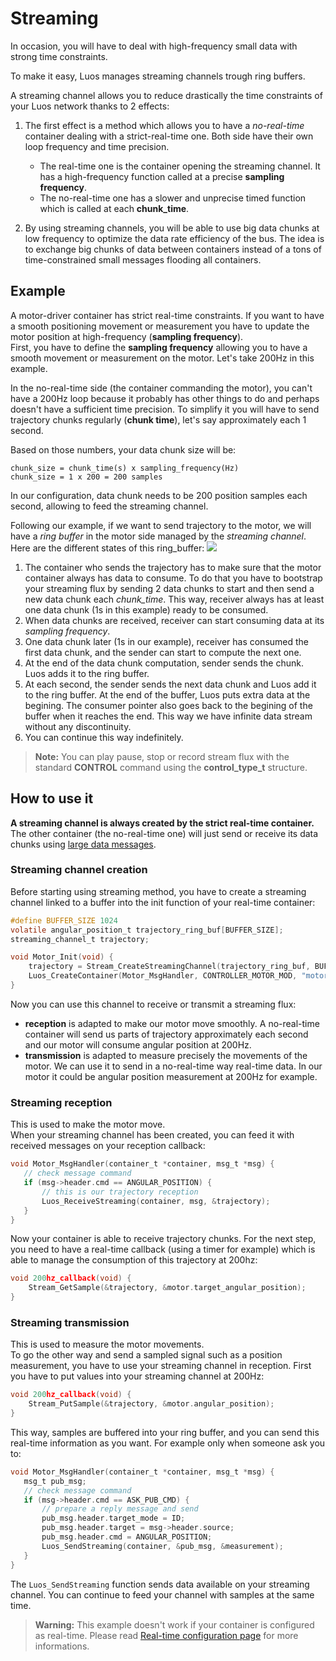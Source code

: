
# Streaming
In occasion, you will have to deal with high-frequency small data with strong time constraints.

To make it easy, Luos manages streaming channels trough ring buffers.

A streaming channel allows you to reduce drastically the time constraints of your Luos network thanks to 2 effects:
 1) The first effect is a method which allows you to have a *no-real-time* container dealing with a strict-real-time one. Both side have their own loop frequency and time precision.
      - The real-time one is the container opening the streaming channel. It has a high-frequency function called at a precise **sampling frequency**.
      - The no-real-time one has a slower and unprecise timed function which is called at each **chunk_time**.

 2) By using streaming channels, you will be able to use big data chunks at low frequency to optimize the data rate efficiency of the bus. The idea is to exchange big chunks of data between containers instead of a tons of time-constrained small messages flooding all containers.

## Example
A motor-driver container has strict real-time constraints. If you want to have a smooth positioning movement or measurement you have to update the motor position at high-frequency (**sampling frequency**).<br/>
First, you have to define the **sampling frequency** allowing you to have a smooth movement or measurement on the motor. Let's take 200Hz in this example.

In the no-real-time side (the container commanding the motor), you can't have a 200Hz loop because it probably has other things to do and perhaps doesn't have a sufficient time precision. To simplify it you will have to send trajectory chunks regularly (**chunk time**), let's say approximately each 1 second.

Based on those numbers, your data chunk size will be:

```AsciiDoc
chunk_size = chunk_time(s) x sampling_frequency(Hz)
chunk_size = 1 x 200 = 200 samples
 ```
 In our configuration, data chunk needs to be 200 position samples each second, allowing to feed the streaming channel.

 Following our example, if we want to send trajectory to the motor, we will have a *ring buffer* in the motor side managed by the *streaming channel*. Here are the different states of this ring_buffer:
<img src="/_assets/img/streaming.png"/>

 1) The container who sends the trajectory has to make sure that the motor container always has data to consume. To do that you have to bootstrap your streaming flux by sending 2 data chunks to start and then send a new data chunk each *chunk_time*.
 This way, receiver always has at least one data chunk (1s in this example) ready to be consumed.
 2) When data chunks are received, receiver can start consuming data at its *sampling frequency*.
 3) One data chunk later (1s in our example), receiver has consumed the first data chunk, and the sender can start to compute the next one.
 4) At the end of the data chunk computation, sender sends the chunk. Luos adds it to the ring buffer.
 5) At each second, the sender sends the next data chunk and Luos add it to the ring buffer. At the end of the buffer, Luos puts extra data at the begining. The consumer pointer also goes back to the begining of the buffer when it reaches the end. This way we have infinite data stream without any discontinuity.
 6) You can continue this way indefinitely.

> **Note:** You can play pause, stop or record stream flux with the standard **CONTROL** command using the **control_type_t** structure.

## How to use it
**A streaming channel is always created by the strict real-time container.** The other container (the no-real-time one) will just send or receive its data chunks using [large data messages](./msg-handling.html#large-data).

### Streaming channel creation
Before starting using streaming method, you have to create a streaming channel linked to a buffer into the init function of your real-time container:

```c
#define BUFFER_SIZE 1024
volatile angular_position_t trajectory_ring_buf[BUFFER_SIZE];
streaming_channel_t trajectory;

void Motor_Init(void) {
    trajectory = Stream_CreateStreamingChannel(trajectory_ring_buf, BUFFER_SIZE, sizeof(angular_position_t));
    Luos_CreateContainer(Motor_MsgHandler, CONTROLLER_MOTOR_MOD, "motor_mod");
}
```

Now you can use this channel to receive or transmit a streaming flux:
 - **reception** is adapted to make our motor move smoothly. A no-real-time container will send us parts of trajectory approximately each second and our motor will consume angular position at 200Hz.
 - **transmission** is adapted to measure precisely the movements of the motor. We can use it to send in a no-real-time way real-time data. In our motor it could be angular position measurement at 200Hz for example.

### Streaming reception
This is used to make the motor move.<br/>
When your streaming channel has been created, you can feed it with received messages on your reception callback:
 ```C
void Motor_MsgHandler(container_t *container, msg_t *msg) {
    // check message command
    if (msg->header.cmd == ANGULAR_POSITION) {
        // this is our trajectory reception
        Luos_ReceiveStreaming(container, msg, &trajectory);
    }
}
```
Now your container is able to receive trajectory chunks. For the next step, you need to have a real-time callback (using a timer for example) which is able to manage the consumption of this trajectory at 200hz:
```C
void 200hz_callback(void) {
    Stream_GetSample(&trajectory, &motor.target_angular_position);
}
```

### Streaming transmission
This is used to measure the motor movements.<br/>
To go the other way and send a sampled signal such as a position measurement, you have to use your streaming channel in reception.
First you have to put values into your streaming channel at 200Hz:
```C
void 200hz_callback(void) {
    Stream_PutSample(&trajectory, &motor.angular_position);
}
```
This way, samples are buffered into your ring buffer, and you can send this real-time information as you want. For example only when someone ask you to:
 ```C
void Motor_MsgHandler(container_t *container, msg_t *msg) {
    msg_t pub_msg;
    // check message command
    if (msg->header.cmd == ASK_PUB_CMD) {
        // prepare a reply message and send
        pub_msg.header.target_mode = ID;
        pub_msg.header.target = msg->header.source;
        pub_msg.header.cmd = ANGULAR_POSITION;
        Luos_SendStreaming(container, &pub_msg, &measurement);
    }
}
```
The `Luos_SendStreaming` function sends data available on your streaming channel. You can continue to feed your channel with samples at the same time.

> **Warning:** This example doesn't work if your container is configured as real-time. Please read [Real-time configuration page](./rt-config.md) for more informations.
